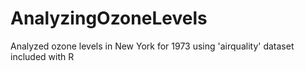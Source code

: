 # AnalyzingOzoneLevels
Analyzed ozone levels in New York for 1973 using 'airquality' dataset included with R

